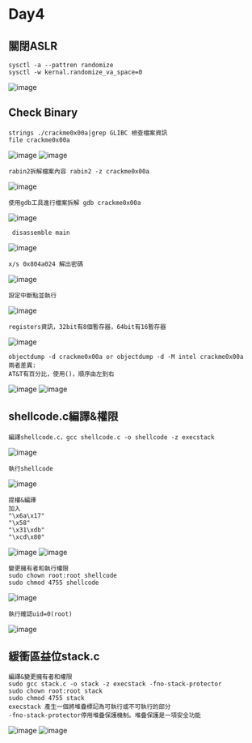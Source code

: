 Day4
===
關閉ASLR
---
    sysctl -a --pattren randomize
    sysctl -w kernal.randomize_va_space=0
![image](https://github.com/user-attachments/assets/55a72689-b830-4df2-b0c9-99ba9016c66c)

Check Binary
---
    strings ./crackme0x00a|grep GLIBC 檢查檔案資訊
    file crackme0x00a
![image](https://github.com/user-attachments/assets/94504db6-4f69-4356-a535-a9b9e08ee260)
![image](https://github.com/user-attachments/assets/0a47ab25-48c6-4f9c-a951-22e531be0862)

    rabin2拆解檔案內容 rabin2 -z crackme0x00a
![image](https://github.com/user-attachments/assets/916d8ce6-d3c0-4e8e-8677-c093d7a7b13a)

    使用gdb工具進行檔案拆解 gdb crackme0x00a
    
![image](https://github.com/user-attachments/assets/e19147fb-edb6-4dec-8618-0ab95d0bd773)

     disassemble main 
![image](https://github.com/user-attachments/assets/6a4893d2-828a-41ad-bf84-eb122e066542)

    x/s 0x804a024 解出密碼
![image](https://github.com/user-attachments/assets/651b701a-1e4b-490b-8440-666eca76768e)

    設定中斷點並執行
![image](https://github.com/user-attachments/assets/5b9cb403-1d59-4817-bbb5-f39dda6272e2)

    registers資訊，32bit有8個暫存器，64bit有16暫存器
![image](https://github.com/user-attachments/assets/25a6c5f9-d9aa-4564-a819-f83e5d8d7392)

    objectdump -d crackme0x00a or objectdump -d -M intel crackme0x00a
    兩者差異:
    AT&T有百分比，使用()，順序由左到右
![image](https://github.com/user-attachments/assets/7889f175-578d-4f6e-8bee-d13f7a59deb6)
![image](https://github.com/user-attachments/assets/ecc9b364-02c4-46cc-91cb-65ad5679a68e)

shellcode.c編譯&權限
---
    編譯shellcode.c，gcc shellcode.c -o shellcode -z execstack
![image](https://github.com/user-attachments/assets/d2348643-65b5-49db-a3eb-e222cbfad12d)

    執行shellcode
![image](https://github.com/user-attachments/assets/0cc8ebe4-6cfe-4d33-8c42-099e9a1262e1)

    提權&編譯
    加入 
    "\x6a\x17"		
    "\x58"			
    "\x31\xdb"		
    "\xcd\x80"
![image](https://github.com/user-attachments/assets/81e4e9b9-db86-4369-901e-d01c56423dbf)
![image](https://github.com/user-attachments/assets/a0cb0fd6-d96c-4d2e-a3f9-c7b3e9c154fe)

    變更擁有者和執行權限
    sudo chown root:root shellcode
    sudo chmod 4755 shellcode
![image](https://github.com/user-attachments/assets/fea8d6ed-5616-43e9-b6af-fb2b945c1cc4)

    執行確認uid=0(root)
![image](https://github.com/user-attachments/assets/78dcc4d2-c593-4b4b-ae1c-6e9e0d41bae0)

緩衝區益位stack.c
---
    編譯&變更擁有者和權限
    sudo gcc stack.c -o stack -z execstack -fno-stack-protector
    sudo chown root:root stack
    sudo chmod 4755 stack
    execstack 產生一個將堆疊標記為可執行或不可執行的部分
    -fno-stack-protector停用堆疊保護機制。堆疊保護是一項安全功能
![image](https://github.com/user-attachments/assets/9a5495a7-bd64-4f34-b81d-137ecd100c72)
![image](https://github.com/user-attachments/assets/66588ac4-ca39-4068-a785-e9559b93bc95)
